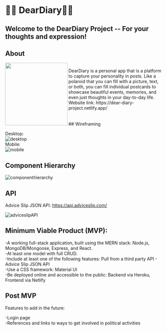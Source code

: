 # :memo::scroll: DearDiary:sparkler::sparkles:

## Welcome to the DearDiary Project -- For your thoughts and expression!

## About

<img align="left" width="200px" src="https://user-images.githubusercontent.com/78067505/187560370-bd52c1ac-4bc9-429f-af06-147982e23d6f.png" />

<br>
DearDiary is a personal app that is a platform to capture your personality in posts. Like a polaroid that you can fill with a picture, text, or both, you can fill individual postcards to showcase beautiful events, memories, and even just thoughts in your day-to-day life.
Website link: https://dear-diary-project.netlify.app/

<br>
<br>
<br>
## Wireframing

Desktop:
<br>
![desktop](https://user-images.githubusercontent.com/78067505/187567516-9d0146f0-9bca-4c46-a4e0-ec342a835a2c.PNG)
<br>
Mobile:
<br>
![mobile](https://user-images.githubusercontent.com/78067505/187566715-88ddab37-5287-4ef2-b398-df5b7683dbfc.PNG)


## Component Hierarchy

![componenthierarchy](https://user-images.githubusercontent.com/78067505/187568864-4d96e6d9-b69d-4143-9823-ef58614070e2.PNG)


## API

Advice Slip JSON API: https://api.adviceslip.com/

![adviceslipAPI](https://user-images.githubusercontent.com/78067505/187559546-fbc6bdc7-b29c-4584-b89a-c3998b6114e1.PNG)


## Minimum Viable Product (MVP):

-A working full-stack application, built using the MERN stack: Node.js, MongoDB/Mongoose, Express, and React.
<br>
-At least one model with full CRUD.
<br>
-Include at least one of the following features: Pull from a third party API - Advice Slip JSON API
<br>
-Use a CSS framework: Material UI
<br>
-Be deployed online and accessible to the public: Backend via Heroku, Frontend via Netlify

    
## Post MVP
Features to add in the future:

-Login page
<br>
-References and links to ways to get involved in political activities
